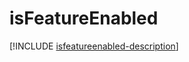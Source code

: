 # isFeatureEnabled

[!INCLUDE [isfeatureenabled-description](includes/isfeatureenabled-description.md)]